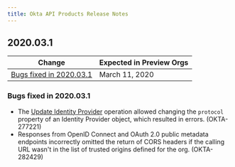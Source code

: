```yaml
---
title: Okta API Products Release Notes
---
```


## 2020.03.1

| Change                                             | Expected in Preview Orgs |
|----------------------------------------------------|--------------------------|
| [Bugs fixed in 2020.03.1](#bugs-fixed-in-2020-03-1) | March 11, 2020           |

### Bugs fixed in 2020.03.1

* The [Update Identity Provider](/docs/reference/api/idps/#update-identity-provider) operation allowed changing the `protocol` property of an Identity Provider object, which resulted in errors. (OKTA-277221)
* Responses from OpenID Connect and OAuth 2.0 public metadata endpoints incorrectly omitted the return of CORS headers if the calling URL wasn't in the list of trusted origins defined for the org. (OKTA-282429)
